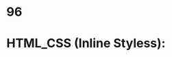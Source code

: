 # 96
# HTML_CSS (Inline Styless):
<p style="color: blue; font_size: 24 px;"< styled paragraph<//p>

